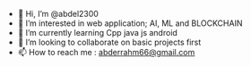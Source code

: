 - 👋 Hi, I’m @abdel2300
- 👀 I’m interested in web application; AI, ML and BLOCKCHAIN
- 🌱 I’m currently learning Cpp java js android
- 💞️ I’m looking to collaborate on basic projects first
- 📫 How to reach me : abderrahm66@gmail.com

<!---
abdel2300/abdel2300 is a ✨ special ✨ repository because its `README.md` (this file) appears on your GitHub profile.
You can click the Preview link to take a look at your changes.
--->
